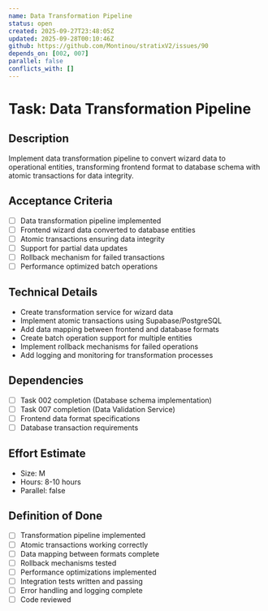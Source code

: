 ```yaml
---
name: Data Transformation Pipeline
status: open
created: 2025-09-27T23:48:05Z
updated: 2025-09-28T00:10:46Z
github: https://github.com/Montinou/stratixV2/issues/90
depends_on: [002, 007]
parallel: false
conflicts_with: []
---
```


# Task: Data Transformation Pipeline

## Description
Implement data transformation pipeline to convert wizard data to operational entities, transforming frontend format to database schema with atomic transactions for data integrity.

## Acceptance Criteria
- [ ] Data transformation pipeline implemented
- [ ] Frontend wizard data converted to database entities
- [ ] Atomic transactions ensuring data integrity
- [ ] Support for partial data updates
- [ ] Rollback mechanism for failed transactions
- [ ] Performance optimized batch operations

## Technical Details
- Create transformation service for wizard data
- Implement atomic transactions using Supabase/PostgreSQL
- Add data mapping between frontend and database formats
- Create batch operation support for multiple entities
- Implement rollback mechanisms for failed operations
- Add logging and monitoring for transformation processes

## Dependencies
- [ ] Task 002 completion (Database schema implementation)
- [ ] Task 007 completion (Data Validation Service)
- [ ] Frontend data format specifications
- [ ] Database transaction requirements

## Effort Estimate
- Size: M
- Hours: 8-10 hours
- Parallel: false

## Definition of Done
- [ ] Transformation pipeline implemented
- [ ] Atomic transactions working correctly
- [ ] Data mapping between formats complete
- [ ] Rollback mechanisms tested
- [ ] Performance optimizations implemented
- [ ] Integration tests written and passing
- [ ] Error handling and logging complete
- [ ] Code reviewed
